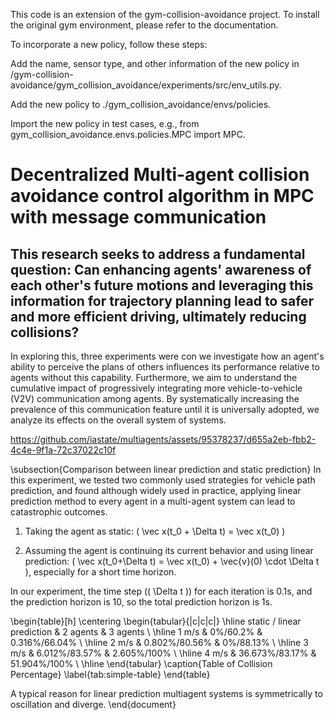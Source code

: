 <!--
I finally solved the problem. I did cd rl_gym../gym_collision... and then  git push --set-upstream --force origin main
finally pushed the recursive module to git

        px = agent[0]
        py = agent[1]
        gx = agent[2]
        gy = agent[3]
        pref_speed = agent[4]
        radius = agent[5]
-->
This code is an extension of the gym-collision-avoidance project. To install the original gym environment, please refer to the documentation.

To incorporate a new policy, follow these steps:

Add the name, sensor type, and other information of the new policy in /gym-collision-avoidance/gym_collision_avoidance/experiments/src/env_utils.py.

Add the new policy to ./gym_collision_avoidance/envs/policies.

Import the new policy in test cases, e.g., from gym_collision_avoidance.envs.policies.MPC import MPC.
# Decentralized Multi-agent collision avoidance control algorithm in MPC with message communication
## This research seeks to address a fundamental question: Can enhancing agents' awareness of each other's future motions and leveraging this information for trajectory planning lead to safer and more efficient driving, ultimately reducing collisions? 

In exploring this, 
three experiments were con
we investigate how an agent's ability to perceive the plans of others influences its performance relative to agents without this capability. Furthermore, we aim to understand the cumulative impact of progressively integrating more vehicle-to-vehicle (V2V) communication among agents. By systematically increasing the prevalence of this communication feature until it is universally adopted, we analyze its effects on the overall system of systems.

https://github.com/iastate/multiagents/assets/95378237/d655a2eb-fbb2-4c4e-9f1a-72c37022c10f

\subsection{Comparison between linear prediction and static prediction}
In this experiment, we tested two commonly used strategies for vehicle path prediction, and found although widely used in practice, applying linear prediction method to every agent in a multi-agent system can lead to catastrophic outcomes.

1) Taking the agent as static: \( \vec x(t_0 + \Delta t) = \vec x(t_0) \)

2) Assuming the agent is continuing its current behavior and using linear prediction: \( \vec x(t_0+\Delta t) = \vec x(t_0) + \vec{v}(0) \cdot \Delta t \), especially for a short time horizon. 

In our experiment, the time step (\( \Delta t \)) for each iteration is 0.1s, and the prediction horizon is 10, so the total prediction horizon is 1s. 

\begin{table}[h]
  \centering
  \begin{tabular}{|c|c|c|}
    \hline
    static / linear prediction & 2 agents & 3 agents \\
    \hline
    1 m/s &  0\%/60.2\% & 0.316\%/66.04\% \\
    \hline
    2 m/s & 0.802\%/80.56\% & 0\%/88.13\% \\
    \hline
    3 m/s & 6.012\%/83.57\% & 2.605\%/100\% \\
    \hline
    4 m/s & 36.673\%/83.17\% & 51.904\%/100\% \\
    \hline
  \end{tabular}
  \caption{Table of Collision Percentage}
  \label{tab:simple-table}
\end{table}

A typical reason for linear prediction multiagent systems is symmetrically  to oscillation and diverge. 
\end{document}
 
